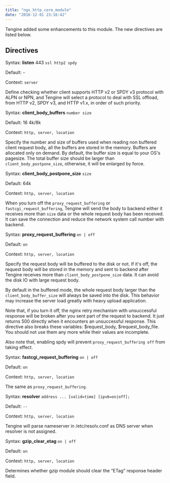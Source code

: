```yaml
---
title: "ngx_http_core_module"
date: "2016-12-01 23:16:42"
---
```



Tengine added some enhancements to this module. The new directives are listed below.

## Directives

Syntax: **listen** 443 `ssl http2 spdy`

Default: -

Context: `server`

Define checking whether client supports HTTP v2 or SPDY v3 protocol with ALPN or NPN, and Tengine will select a protocol to deal with SSL offload, from HTTP v2, SPDY v3, and HTTP v1.x, in order of such priority.


Syntax: **client_body_buffers** `number size`

Default: 16 4k/8k

Context: `http, server, location`


Specify the number and size of buffers used when reading non buffered client request body, all the buffers are stored in the memory. Buffers are allocated only on demand. By default, the buffer size is equal to your OS's pagesize. The total buffer size should be larger than `client_body_postpone_size`, otherwise, it will be enlarged by force.


Syntax: **client_body_postpone_size** `size`

Default: 64k

Context: `http, server, location`

When you turn off the `proxy_request_buffering` or `fastcgi_request_buffering`, Tengine will send the body to backend either it receives more than `size` data or the whole request body has been received. It can save the connection and reduce the network system call number with backend. 


Syntax: **proxy_request_buffering** `on | off`

Default: `on`

Context: `http, server, location`

Specify the request body will be buffered to the disk or not. If it's off, the request body will be stored in the memory and sent to backend after Tengine receives more than `client_body_postpone_size` data. It can avoid the disk IO with large request body.

By default in the buffered mode, the whole request body larger than the `client_body_buffer_size` will always be saved into the disk. This behavior may increase the server load greatly with heavy upload application.

Note that, if you turn it off, the nginx retry mechanism with unsuccessful response will be broken after you sent part of the request to backend. It just returns 500 directly when it encounters an unsuccessful response. This directive also breaks these variables: $request_body, $request_body_file. You should not use them any more while their values are incomplete.

Also note that, enabling spdy will prevent `proxy_request_buffering off` from taking effect.

Syntax: **fastcgi_request_buffering** `on | off`

Default: `on`

Context: `http, server, location`

The same as `proxy_request_buffering`.

Syntax: **resolver** `address ... [valid=time] [ipv6=on|off];`

Default: `--`

Context: `http, server, location`


Tengine will parse nameserver in /etc/resolv.conf as DNS server when resolver is not assigned.


Syntax: **gzip_clear_etag** `on | off`

Default: `on`

Context: `http, server, location`

Determines whether gzip module should clear the “ETag” response header field.

